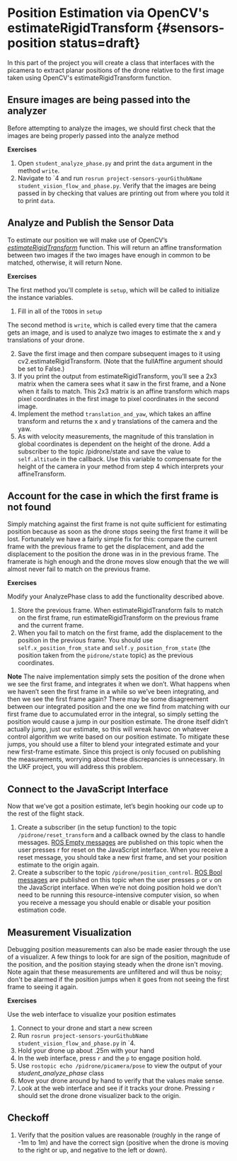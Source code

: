 # Position Estimation via OpenCV's estimateRigidTransform {#sensors-position status=draft}

In this part of the project you will create a class that interfaces with the picamera to extract planar positions of the drone relative to the first image taken using OpenCV's estimateRigidTransform function.

## Ensure images are being passed into the analyzer
Before attempting to analyze the images, we should first check that the images are being properly passed into the analyze method

**Exercises**

1. Open `student_analyze_phase.py` and print the `data` argument in the method `write`.
2. Navigate to \`4 and run `rosrun project-sensors-yourGithubName student_vision_flow_and_phase.py`. Verify that the images are being passed in by checking that values are printing out from where you told it to print `data`.

## Analyze and Publish the Sensor Data
To estimate our position we will make use of OpenCV’s [<i>estimateRigidTransform</i>](https://docs.opencv.org/3.0-beta/modules/video/doc/motion_analysis_and_object_tracking.html#estimaterigidtransform) function. This will return an affine transformation between two images if the two images have enough in common to be matched, otherwise, it will return None.

**Exercises**

The first method you'll complete is `setup`, which will be called to initialize the instance variables.

  1. Fill in all of the `TODO`s in `setup`

The second method is `write`, which is called every time that the camera gets an image, and is used to analyze two images to estimate the x and y translations of your drone.

  2. Save the first image and then compare subsequent images to it using cv2.estimateRigidTransform. (Note that the fullAffine argument should be set to False.)
  3. If you print the output from estimateRigidTransform, you’ll see a 2x3 matrix when the camera sees what it saw in the first frame, and a None when it fails to match. This 2x3 matrix is an affine transform which maps pixel coordinates in the first image to pixel coordinates in the second image. 
  4. Implement the method `translation_and_yaw`, which takes an affine transform and returns the x and y translations of the camera and the yaw.
  5. As with velocity measurements, the magnitude of this translation in global coordinates is dependent on the height of the drone. Add a subscriber to the topic /pidrone/state and save the value to `self.altitude` in the callback. Use this variable to compensate for the height of the camera in your method from step 4 which interprets your affineTransform.

## Account for the case in which the first frame is not found
Simply matching against the first frame is not quite sufficient for estimating position because as soon as the drone stops seeing the first frame it will be lost. Fortunately we have a fairly simple fix for this: compare the current frame with the previous frame to get the displacement, and add the displacement to the position the drone was in in the previous frame. The framerate is high enough and the drone moves slow enough that the we will almost never fail to match on the previous frame.

**Exercises**

Modify your AnalyzePhase class to add the functionality described above.

1. Store the previous frame. When estimateRigidTransform fails to match on the first frame, run estimateRigidTransform on the previous frame and the current frame.
2. When you fail to match on the first frame, add the displacement to the position in the previous frame. You should use `self.x_position_from_state` and `self.y_position_from_state` (the position taken from the `pidrone/state` topic) as the previous coordinates.

**Note** The naive implementation simply sets the position of the drone when we see the first frame, and integrates it when we don’t. What happens when we haven’t seen the first frame in a while so we’ve been integrating, and then we see the first frame again? There may be some disagreement between our integrated position and the one we find from matching with our first frame due to accumulated error in the integral, so simply setting the position would cause a jump in our position estimate. The drone itself didn’t actually jump, just our estimate, so this will wreak havoc on whatever control algorithm we write based on our position estimate. To mitigate these jumps, you should use a filter to blend your integrated estimate and your new first-frame estimate. Since this project is only focused on publishing the measurements, worrying about these discrepancies is unnecessary. In the UKF project, you will address this problem.

## Connect to the JavaScript Interface
Now that we’ve got a position estimate, let’s begin hooking our code up to the rest of the flight stack.

  1. Create a subscriber (in the setup function) to the topic `/pidrone/reset_transform` and a callback owned by the class to handle messages. [ROS Empty messages](http://docs.ros.org/lunar/api/std_msgs/html/msg/Empty.html) are published on this topic when the user presses r for reset on the JavaScript interface. When you receive a reset message, you should take a new first frame, and set your position estimate to the origin again.
  2. Create a subscriber to the topic `/pidrone/position_control`. [ROS Bool messages](http://docs.ros.org/lunar/api/std_msgs/html/msg/Bool.html) are published on this topic when the user presses `p` or `v` on the JavaScript interface. When we’re not doing position hold we don’t need to be running this resource-intensive computer vision, so when you receive a message you should enable or disable your position estimation code.

## Measurement Visualization
Debugging position measurements can also be made easier through the use of a visualizer. A few things to look for are sign of the position, magnitude of the position, and the position staying steady when the drone isn't moving. Note again that these measurements are unfiltered and will thus be noisy; don't be alarmed if the position jumps when it goes from not seeing the first frame to seeing it again.

**Exercises**

Use the web interface to visualize your position estimates

1. Connect to your drone and start a new screen
2. Run `rosrun project-sensors-yourGithubName student_vision_flow_and_phase.py` in \`4.
3. Hold your drone up about .25m with your hand
4. In the web interface, press `r` and the `p` to engage position hold.
5. Use `rostopic echo /pidrone/picamera/pose` to view the output of your <i>student_analyze_phase</i> class
6. Move your drone around by hand to verify that the values make sense.
7. Look at the web interface and see if it tracks your drone. Pressing `r` should set the drone drone visualizer back to the origin.

## Checkoff 
1. Verify that the position values are reasonable (roughly in the range of -1m to 1m) and have the correct sign (positive when the drone is moving to the right or up, and negative to the left or down).
